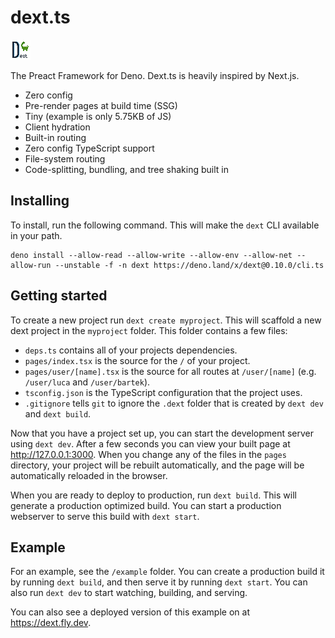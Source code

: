 # dext.ts

![logo](example/public/static/logo.png)

The Preact Framework for Deno. Dext.ts is heavily inspired by Next.js.

- Zero config
- Pre-render pages at build time (SSG)
- Tiny (example is only 5.75KB of JS)
- Client hydration
- Built-in routing
- Zero config TypeScript support
- File-system routing
- Code-splitting, bundling, and tree shaking built in

## Installing

To install, run the following command. This will make the `dext` CLI available in your path.

```
deno install --allow-read --allow-write --allow-env --allow-net --allow-run --unstable -f -n dext https://deno.land/x/dext@0.10.0/cli.ts
```

## Getting started

To create a new project run `dext create myproject`. This will scaffold a new dext project in the
`myproject` folder. This folder contains a few files:

- `deps.ts` contains all of your projects dependencies.
- `pages/index.tsx` is the source for the `/` of your project.
- `pages/user/[name].tsx` is the source for all routes at `/user/[name]` (e.g. `/user/luca` and `/user/bartek`).
- `tsconfig.json` is the TypeScript configuration that the project uses.
- `.gitignore` tells `git` to ignore the `.dext` folder that is created by `dext dev` and `dext build`.

Now that you have a project set up, you can start the development server using `dext dev`.
After a few seconds you can view your built page at http://127.0.0.1:3000. When you change
any of the files in the `pages` directory, your project will be rebuilt automatically, and
the page will be automatically reloaded in the browser.

When you are ready to deploy to production, run `dext build`. This will generate a production
optimized build. You can start a production webserver to serve this build with `dext start`.

## Example

For an example, see the `/example` folder. You can create a production build it by running
`dext build`, and then serve it by running `dext start`. You can also run `dext dev` to
start watching, building, and serving.

You can also see a deployed version of this example on at https://dext.fly.dev.
